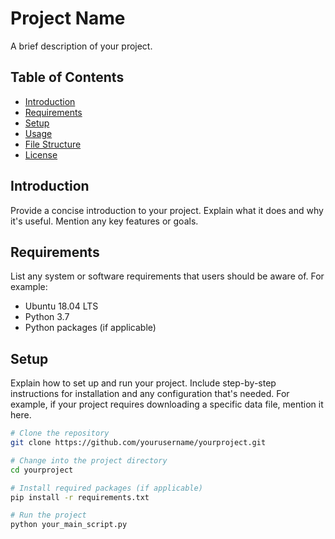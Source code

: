 # Project Name

A brief description of your project.

## Table of Contents

- [Introduction](#introduction)
- [Requirements](#requirements)
- [Setup](#setup)
- [Usage](#usage)
- [File Structure](#file-structure)
- [License](#license)

## Introduction

Provide a concise introduction to your project. Explain what it does and why it's useful. Mention any key features or goals.

## Requirements

List any system or software requirements that users should be aware of. For example:

- Ubuntu 18.04 LTS
- Python 3.7
- Python packages (if applicable)

## Setup

Explain how to set up and run your project. Include step-by-step instructions for installation and any configuration that's needed. For example, if your project requires downloading a specific data file, mention it here.

```bash
# Clone the repository
git clone https://github.com/yourusername/yourproject.git

# Change into the project directory
cd yourproject

# Install required packages (if applicable)
pip install -r requirements.txt

# Run the project
python your_main_script.py

